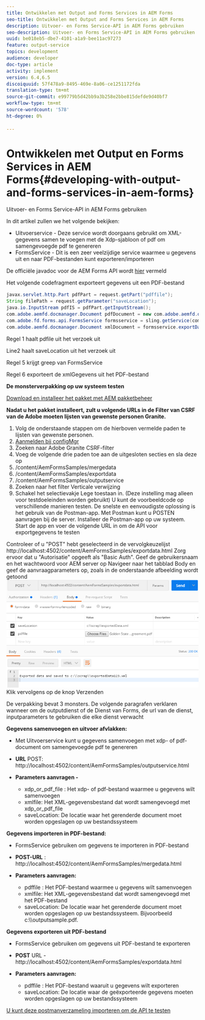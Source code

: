 ```yaml
---
title: Ontwikkelen met Output and Forms Services in AEM Forms
seo-title: Ontwikkelen met Output and Forms Services in AEM Forms
description: Uitvoer- en Forms Service-API in AEM Forms gebruiken
seo-description: Uitvoer- en Forms Service-API in AEM Forms gebruiken
uuid: be018eb5-dbe7-4101-a1a9-bee11ac97273
feature: output-service
topics: development
audience: developer
doc-type: article
activity: implement
version: 6.4,6.5
discoiquuid: 57f478a9-8495-469e-8a06-ce1251172fda
translation-type: tm+mt
source-git-commit: e99779b5d42bb9a3b258e2bbe815defde9d40bf7
workflow-type: tm+mt
source-wordcount: '578'
ht-degree: 0%

---
```



# Ontwikkelen met Output en Forms Services in AEM Forms{#developing-with-output-and-forms-services-in-aem-forms}

Uitvoer- en Forms Service-API in AEM Forms gebruiken

In dit artikel zullen we het volgende bekijken:

* Uitvoerservice - Deze service wordt doorgaans gebruikt om XML-gegevens samen te voegen met de Xdp-sjabloon of pdf om samengevoegde pdf te genereren
* FormsService - Dit is een zeer veelzijdige service waarmee u gegevens uit en naar PDF-bestanden kunt exporteren/importeren

De officiële javadoc voor de AEM Forms API wordt [hier](https://helpx.adobe.com/aem-forms/6/javadocs/com/adobe/fd/output/api/package-summary.html) vermeld

Het volgende codefragment exporteert gegevens uit een PDF-bestand

```java
javax.servlet.http.Part pdfPart = request.getPart("pdffile");
String filePath = request.getParameter("saveLocation");
java.io.InputStream pdfIS = pdfPart.getInputStream();
com.adobe.aemfd.docmanager.Document pdfDocument = new com.adobe.aemfd.docmanager.Document(pdfIS);
com.adobe.fd.forms.api.FormsService formsservice = sling.getService(com.adobe.fd.forms.api.FormsService.class);
com.adobe.aemfd.docmanager.Document xmlDocument = formsservice.exportData(pdfDocument,com.adobe.fd.forms.api.DataFormat.Auto);
```

Regel 1 haalt pdfile uit het verzoek uit

Line2 haalt saveLocation uit het verzoek uit

Regel 5 krijgt greep van FormsService

Regel 6 exporteert de xmlGegevens uit het PDF-bestand

**De monsterverpakking op uw systeem testen**

[Download en installeer het pakket met AEM pakketbeheer](assets/outputandformsservice.zip)




**Nadat u het pakket installeert, zult u volgende URLs in de Filter van CSRF van de Adobe moeten lijsten van gewenste personen Granite.**

1. Volg de onderstaande stappen om de hierboven vermelde paden te lijsten van gewenste personen.
1. [Aanmelden bij configMgr](http://localhost:4502/system/console/configMgr)
1. Zoeken naar Adobe Granite CSRF-filter
1. Voeg de volgende drie paden toe aan de uitgesloten secties en sla deze op
1. /content/AemFormsSamples/mergedata
1. /content/AemFormsSamples/exportdata
1. /content/AemFormsSamples/outputservice
1. Zoeken naar het filter Verticale verwijzing
1. Schakel het selectievakje Lege toestaan in. (Deze instelling mag alleen voor testdoeleinden worden gebruikt)
U kunt de voorbeeldcode op verschillende manieren testen. De snelste en eenvoudigste oplossing is het gebruik van de Postman-app. Met Postman kunt u POSTEN aanvragen bij de server. Installeer de Postman-app op uw systeem.
Start de app en voer de volgende URL in om de API voor exportgegevens te testen

Controleer of u &quot;POST&quot; hebt geselecteerd in de vervolgkeuzelijst
http://localhost:4502/content/AemFormsSamples/exportdata.html
Zorg ervoor dat u &quot;Autorisatie&quot; opgeeft als &quot;Basic Auth&quot;. Geef de gebruikersnaam en het wachtwoord voor AEM server op
Navigeer naar het tabblad Body en geef de aanvraagparameters op, zoals in de onderstaande afbeelding wordt getoond
![export](assets/postexport.png)
Klik vervolgens op de knop Verzenden

De verpakking bevat 3 monsters. De volgende paragrafen verklaren wanneer om de outputdienst of de Dienst van Forms, de url van de dienst, inputparameters te gebruiken die elke dienst verwacht

**Gegevens samenvoegen en uitvoer afvlakken:**

* Met Uitvoerservice kunt u gegevens samenvoegen met xdp- of pdf-document om samengevoegde pdf te genereren
* **URL** POST: http://localhost:4502/content/AemFormsSamples/outputservice.html
* **Parameters aanvragen -**

   * xdp_or_pdf_file : Het xdp- of pdf-bestand waarmee u gegevens wilt samenvoegen
   * xmlfile: Het XML-gegevensbestand dat wordt samengevoegd met xdp_or_pdf_file
   * saveLocation: De locatie waar het gerenderde document moet worden opgeslagen op uw bestandssysteem

**Gegevens importeren in PDF-bestand:**
* FormsService gebruiken om gegevens te importeren in PDF-bestand
* **POST-URL** : http://localhost:4502/content/AemFormsSamples/mergedata.html
* **Parameters aanvragen:**

   * pdffile : Het PDF-bestand waarmee u gegevens wilt samenvoegen
   * xmlfile: Het XML-gegevensbestand dat wordt samengevoegd met het PDF-bestand
   * saveLocation: De locatie waar het gerenderde document moet worden opgeslagen op uw bestandssysteem. Bijvoorbeeld c:\\\outputsample.pdf.

**Gegevens exporteren uit PDF-bestand**
* FormsService gebruiken om gegevens uit PDF-bestand te exporteren
* **POST** URL - http://localhost:4502/content/AemFormsSamples/exportdata.html
* **Parameters aanvragen:**

   * pdffile : Het PDF-bestand waaruit u gegevens wilt exporteren
   * saveLocation: De locatie waar de geëxporteerde gegevens moeten worden opgeslagen op uw bestandssysteem

[U kunt deze postmanverzameling importeren om de API te testen](assets/document-services-postman-collection.json)

